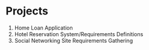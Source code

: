Projects
======================

1. Home Loan Application
2. Hotel Reservation System/Requirements Definitions
3. Social Networking Site Requirements Gathering
